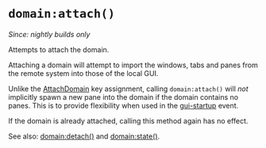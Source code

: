 # `domain:attach()`

*Since: nightly builds only*

Attempts to attach the domain.

Attaching a domain will attempt to import the windows, tabs and panes from the
remote system into those of the local GUI.

Unlike the [AttachDomain](../keyassignment/AttachDomain.md) key assignment,
calling `domain:attach()` will *not* implicitly spawn a new pane into the
domain if the domain contains no panes. This is to provide flexibility when
used in the [gui-startup](../gui-events/gui-startup.md) event.

If the domain is already attached, calling this method again has no effect.

See also: [domain:detach()](detach.md) and [domain:state()](state.md).
